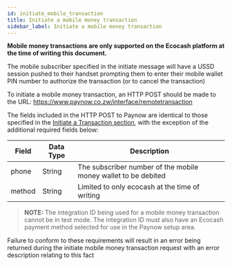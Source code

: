 ```yaml
---
id: initiate_mobile_transaction
title: Initiate a mobile money transaction
sidebar_label: Initiate a mobile money transaction
---
```


**Mobile money transactions are only supported on the Ecocash platform at the time of writing this
document.** 

The mobile subscriber specified in the initiate message will have a USSD session pushed to their handset prompting them to enter their mobile wallet PIN number to authorize the transaction (or to cancel the transaction)

To initiate a mobile money transaction, an HTTP POST should be made to the URL: https://www.paynow.co.zw/interface/remotetransaction

The fields included in the HTTP POST to Paynow are identical to those specified in the [Initiate a Transaction section](initiate_transaction.md), with the exception of the additional required fields below:

**Field**|**Data Type**|**Description**
-----|-----|-----
phone|String|The subscriber number of the mobile money wallet to be debited
method|String|Limited to only ecocash at the time of writing


> **NOTE:** The integration ID being used for a mobile money transaction cannot be in test mode. The integration ID must also have an Ecocash payment method selected for use in the Paynow setup area. 

Failure to conform to these requirements will result in an error being returned during the initiate mobile money transaction request with an error description relating to this fact